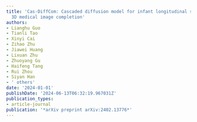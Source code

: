```yaml
---
title: 'Cas-DiffCom: Cascaded diffusion model for infant longitudinal super-resolution
  3D medical image completion'
authors:
- Lianghu Guo
- Tianli Tao
- Xinyi Cai
- Zihao Zhu
- Jiawei Huang
- Lixuan Zhu
- Zhuoyang Gu
- Haifeng Tang
- Rui Zhou
- Siyan Han
- ' others'
date: '2024-01-01'
publishDate: '2024-06-13T06:32:19.967031Z'
publication_types:
- article-journal
publication: '*arXiv preprint arXiv:2402.13776*'
---
```

